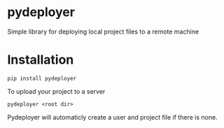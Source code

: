 # pydeployer

Simple library for deploying local project files to a remote machine

# Installation
`pip install pydeployer`

To upload your project to a server

`pydeployer <root dir>`

Pydeployer will automaticly create a user and project file if there is none.

